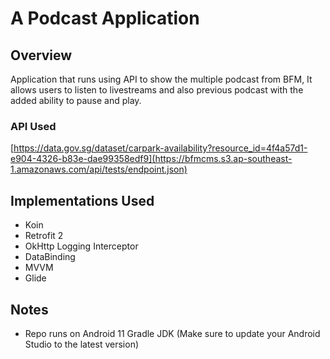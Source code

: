 # A Podcast Application

## Overview
Application that runs using API to show the multiple podcast from BFM, It allows users to listen to livestreams and also previous podcast with the added ability to pause and play.

### API Used
[https://data.gov.sg/dataset/carpark-availability?resource_id=4f4a57d1-e904-4326-b83e-dae99358edf9](https://bfmcms.s3.ap-southeast-1.amazonaws.com/api/tests/endpoint.json)

## Implementations Used
- Koin
- Retrofit 2
- OkHttp Logging Interceptor
- DataBinding
- MVVM
- Glide

## Notes
- Repo runs on Android 11 Gradle JDK (Make sure to update your Android Studio to the latest version)

